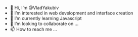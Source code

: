- 👋 Hi, I’m @VladYakubiv
- 👀 I’m interested in web development and interface creation
- 🌱 I’m currently learning Javascript
- 💞️ I’m looking to collaborate on ...
- 📫 How to reach me ...

<!---
VladYakubiv/VladYakubiv is a ✨ special ✨ repository because its `README.md` (this file) appears on your GitHub profile.
You can click the Preview link to take a look at your changes.
--->
